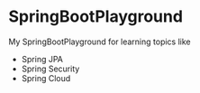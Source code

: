 # SpringBootPlayground
My SpringBootPlayground for learning topics like
- Spring JPA
- Spring Security
- Spring Cloud
